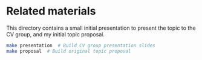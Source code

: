 # Related materials

This directory contains a small initial presentation to present the topic to
the CV group, and my initial topic proposal.

```bash
make presentation  # Build CV group presentation slides
make proposal  # Build original topic proposal
```
